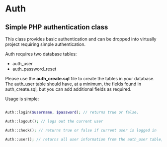 # Auth

## Simple PHP authentication class

This class provides basic authentication and can be dropped into virtually project requiring simple authentication.

Auth requires two database tables:

* auth_user
* auth_password_reset

Please use the **auth_create.sql** file to create the tables in your database.  The auth_user table should have, at a minimum, the fields found in auth_create.sql, but you can add additional fields as required.

Usage is simple:

```php

Auth::login($username, $password); // returns true or false.

Auth::logout(); // logs out the current user

Auth::check(); // returns true or false if current user is logged in

Auth::user(); // returns all user information from the auth_user table, but not the password




